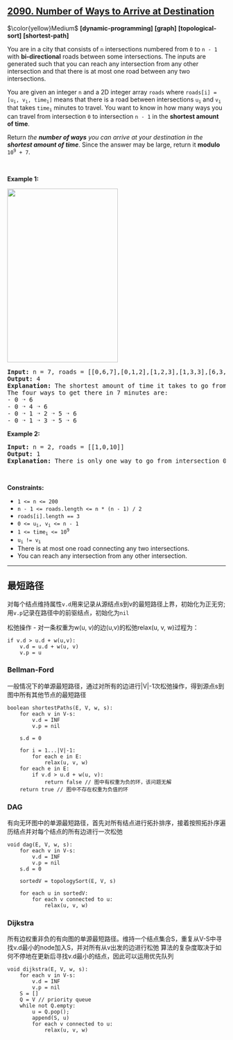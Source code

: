 ## [2090. Number of Ways to Arrive at Destination](https://leetcode.com/problems/number-of-ways-to-arrive-at-destination)

$\color{yellow}Medium$ **[dynamic-programming]** **[graph]** **[topological-sort]** **[shortest-path]**

<p>You are in a city that consists of <code>n</code> intersections numbered from <code>0</code> to <code>n - 1</code> with <strong>bi-directional</strong> roads between some intersections. The inputs are generated such that you can reach any intersection from any other intersection and that there is at most one road between any two intersections.</p>

<p>You are given an integer <code>n</code> and a 2D integer array <code>roads</code> where <code>roads[i] = [u<sub>i</sub>, v<sub>i</sub>, time<sub>i</sub>]</code> means that there is a road between intersections <code>u<sub>i</sub></code> and <code>v<sub>i</sub></code> that takes <code>time<sub>i</sub></code> minutes to travel. You want to know in how many ways you can travel from intersection <code>0</code> to intersection <code>n - 1</code> in the <strong>shortest amount of time</strong>.</p>

<p>Return <em>the <strong>number of ways</strong> you can arrive at your destination in the <strong>shortest amount of time</strong></em>. Since the answer may be large, return it <strong>modulo</strong> <code>10<sup>9</sup> + 7</code>.</p>

<p>&nbsp;</p>
<p><strong class="example">Example 1:</strong></p>
<img alt="" src="https://assets.leetcode.com/uploads/2025/02/14/1976_corrected.png" style="width: 255px; height: 400px;" />
<pre>
<strong>Input:</strong> n = 7, roads = [[0,6,7],[0,1,2],[1,2,3],[1,3,3],[6,3,3],[3,5,1],[6,5,1],[2,5,1],[0,4,5],[4,6,2]]
<strong>Output:</strong> 4
<strong>Explanation:</strong> The shortest amount of time it takes to go from intersection 0 to intersection 6 is 7 minutes.
The four ways to get there in 7 minutes are:
- 0 ➝ 6
- 0 ➝ 4 ➝ 6
- 0 ➝ 1 ➝ 2 ➝ 5 ➝ 6
- 0 ➝ 1 ➝ 3 ➝ 5 ➝ 6
</pre>

<p><strong class="example">Example 2:</strong></p>

<pre>
<strong>Input:</strong> n = 2, roads = [[1,0,10]]
<strong>Output:</strong> 1
<strong>Explanation:</strong> There is only one way to go from intersection 0 to intersection 1, and it takes 10 minutes.
</pre>

<p>&nbsp;</p>
<p><strong>Constraints:</strong></p>

<ul>
	<li><code>1 &lt;= n &lt;= 200</code></li>
	<li><code>n - 1 &lt;= roads.length &lt;= n * (n - 1) / 2</code></li>
	<li><code>roads[i].length == 3</code></li>
	<li><code>0 &lt;= u<sub>i</sub>, v<sub>i</sub> &lt;= n - 1</code></li>
	<li><code>1 &lt;= time<sub>i</sub> &lt;= 10<sup>9</sup></code></li>
	<li><code>u<sub>i </sub>!= v<sub>i</sub></code></li>
	<li>There is at most one road connecting any two intersections.</li>
	<li>You can reach any intersection from any other intersection.</li>
</ul>


-------

## 最短路径

对每个结点维持属性`v.d`用来记录从源结点s到v的最短路径上界，初始化为正无穷; 用`v.p`记录在路径中的前驱结点，初始化为`nil`

松弛操作 - 对一条权重为w(u, v)的边(u,v)的松弛relax(u, v, w)过程为：
```
if v.d > u.d + w(u,v):
	v.d = u.d + w(u, v)
	v.p = u
```

### Bellman-Ford
一般情况下的单源最短路径，通过对所有的边进行|V|-1次松弛操作，得到源点s到图中所有其他节点的最短路径

```
boolean shortestPaths(E, V, w, s):
	for each v in V-s:
		v.d = INF
		v.p = nil

	s.d = 0

	for i = 1...|V|-1:
		for each e in E:
			relax(u, v, w)
	for each e in E:
		if v.d > u.d + w(u, v):
			return false // 图中有权重为负的环，该问题无解
	return true // 图中不存在权重为负值的环
```

### DAG
有向无环图中的单源最短路径，首先对所有结点进行拓扑排序，接着按照拓扑序遍历结点并对每个结点的所有边进行一次松弛

```
void dag(E, V, w, s):
	for each v in V-s:
		v.d = INF
		v.p = nil
	s.d = 0

	sortedV = topologySort(E, V, s)

	for each u in sortedV:
		for each v connected to u:
			relax(u, v, w)
```

### Dijkstra
所有边权重非负的有向图的单源最短路径。维持一个结点集合S，重复从V-S中寻找v.d最小的node加入S，并对所有从v出发的边进行松弛
算法的复杂度取决于如何不停地在更新后寻找v.d最小的结点，因此可以运用优先队列

```
void dijkstra(E, V, w, s):
	for each v in V-s:
		v.d = INF
		v.p = nil
	S = []
	Q = V // priority queue
	while not Q.empty:
		u = Q.pop();
		append(S, u)
		for each v connected to u:
			relax(u, v, w)
```